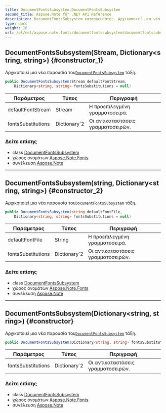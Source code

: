 ```yaml
---
title: DocumentFontsSubsystem.DocumentFontsSubsystem
second_title: Aspose.Note for .NET API Reference
description: DocumentFontsSubsystem κατασκευαστής. Αρχικοποιεί μια νέα παρουσία τουDocumentFontsSubsystem τάξη.
type: docs
weight: 10
url: /el/net/aspose.note.fonts/documentfontssubsystem/documentfontssubsystem/
---
```

## DocumentFontsSubsystem(Stream, Dictionary&lt;string, string&gt;) {#constructor_1}

Αρχικοποιεί μια νέα παρουσία του[`DocumentFontsSubsystem`](../) τάξη.

```csharp
public DocumentFontsSubsystem(Stream defaultFontStream, 
    Dictionary<string, string> fontsSubstitutions = null)
```

| Παράμετρος | Τύπος | Περιγραφή |
| --- | --- | --- |
| defaultFontStream | Stream | Η προεπιλεγμένη γραμματοσειρά. |
| fontsSubstitutions | Dictionary`2 | Οι αντικαταστάσεις γραμματοσειρών. |

### Δείτε επίσης

* class [DocumentFontsSubsystem](../)
* χώρος ονομάτων [Aspose.Note.Fonts](../../documentfontssubsystem/)
* συνέλευση [Aspose.Note](../../../)

---

## DocumentFontsSubsystem(string, Dictionary&lt;string, string&gt;) {#constructor_2}

Αρχικοποιεί μια νέα παρουσία του[`DocumentFontsSubsystem`](../) τάξη.

```csharp
public DocumentFontsSubsystem(string defaultFontFile, 
    Dictionary<string, string> fontsSubstitutions = null)
```

| Παράμετρος | Τύπος | Περιγραφή |
| --- | --- | --- |
| defaultFontFile | String | Η προεπιλεγμένη γραμματοσειρά. |
| fontsSubstitutions | Dictionary`2 | Οι αντικαταστάσεις γραμματοσειρών. |

### Δείτε επίσης

* class [DocumentFontsSubsystem](../)
* χώρος ονομάτων [Aspose.Note.Fonts](../../documentfontssubsystem/)
* συνέλευση [Aspose.Note](../../../)

---

## DocumentFontsSubsystem(Dictionary&lt;string, string&gt;) {#constructor}

Αρχικοποιεί μια νέα παρουσία του[`DocumentFontsSubsystem`](../) τάξη.

```csharp
public DocumentFontsSubsystem(Dictionary<string, string> fontsSubstitutions = null)
```

| Παράμετρος | Τύπος | Περιγραφή |
| --- | --- | --- |
| fontsSubstitutions | Dictionary`2 | Οι αντικαταστάσεις γραμματοσειρών. |

### Δείτε επίσης

* class [DocumentFontsSubsystem](../)
* χώρος ονομάτων [Aspose.Note.Fonts](../../documentfontssubsystem/)
* συνέλευση [Aspose.Note](../../../)


